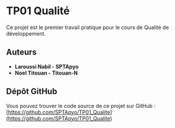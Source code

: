 # TP01 Qualité

Ce projet est le premier travail pratique pour le cours de Qualité de développement.

## Auteurs

*   **Laroussi Nabil - SPTApyo**
*   **Noel Titouan - Titouan-N**

## Dépôt GitHub

Vous pouvez trouver le code source de ce projet sur GitHub :
[https://github.com/SPTApyo/TP01_Qualite](https://github.com/SPTApyo/TP01_Qualite)
